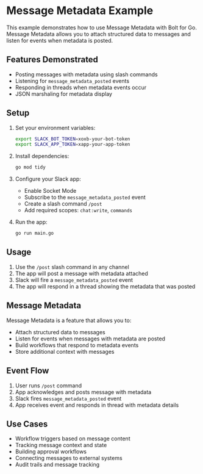 # Message Metadata Example

This example demonstrates how to use Message Metadata with Bolt for Go. Message Metadata allows you to attach structured data to messages and listen for events when metadata is posted.

## Features Demonstrated

- Posting messages with metadata using slash commands
- Listening for `message_metadata_posted` events
- Responding in threads when metadata events occur
- JSON marshaling for metadata display

## Setup

1. Set your environment variables:
   ```bash
   export SLACK_BOT_TOKEN=xoxb-your-bot-token
   export SLACK_APP_TOKEN=xapp-your-app-token
   ```

2. Install dependencies:
   ```bash
   go mod tidy
   ```

3. Configure your Slack app:
   - Enable Socket Mode
   - Subscribe to the `message_metadata_posted` event
   - Create a slash command `/post`
   - Add required scopes: `chat:write`, `commands`

4. Run the app:
   ```bash
   go run main.go
   ```

## Usage

1. Use the `/post` slash command in any channel
2. The app will post a message with metadata attached
3. Slack will fire a `message_metadata_posted` event
4. The app will respond in a thread showing the metadata that was posted

## Message Metadata

Message Metadata is a feature that allows you to:
- Attach structured data to messages
- Listen for events when messages with metadata are posted
- Build workflows that respond to metadata events
- Store additional context with messages

## Event Flow

1. User runs `/post` command
2. App acknowledges and posts message with metadata
3. Slack fires `message_metadata_posted` event
4. App receives event and responds in thread with metadata details

## Use Cases

- Workflow triggers based on message content
- Tracking message context and state
- Building approval workflows
- Connecting messages to external systems
- Audit trails and message tracking
